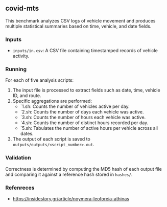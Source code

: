 ## covid-mts

This benchmark analyzes CSV logs of vehicle movement and produces multiple statistical summaries based on time, vehicle, and date fields.

### Inputs

- `inputs/in.csv`: A CSV file containing timestamped records of vehicle activity.

### Running

For each of five analysis scripts:

1. The input file is processed to extract fields such as date, time, vehicle ID, and route.
2. Specific aggregations are performed:
   - `1.sh: Counts the number of vehicles active per day.
   - `2.sh: Counts the number of days each vehicle was active.
   - `3.sh: Counts the number of hours each vehicle was active.
   - `4.sh: Counts the number of distinct hours recorded per day.
   - `5.sh: Tabulates the number of active hours per vehicle across all dates.
3. The output of each script is saved to `outputs/outputs/<script_number>.out`.

### Validation

Correctness is determined by computing the MD5 hash of each output file and comparing it against a reference hash stored in `hashes/`.

### Refenreces

- https://insidestory.gr/article/noymera-leoforeia-athinas
